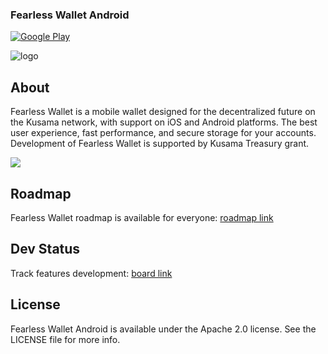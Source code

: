 ### Fearless Wallet Android
[![Google Play](https://img.shields.io/badge/Google%20Play-Android-green?logo=google%20play)](https://play.google.com/store/apps/details?id=jp.co.soramitsu.fearless)

![logo](/docs/fearlesswallet_promo.png)

## About
Fearless Wallet is a mobile wallet designed for the decentralized future on the Kusama network, with support on iOS and Android platforms. The best user experience, fast performance, and secure storage for your accounts. Development of Fearless Wallet is supported by Kusama Treasury grant.

[![](https://img.shields.io/twitter/follow/FearlessWallet?label=Follow&style=social)](https://twitter.com/FearlessWallet)


## Roadmap
Fearless Wallet roadmap is available for everyone: [roadmap link](https://soramitsucoltd.aha.io/shared/97bc3006ee3c1baa0598863615cf8d14)

## Dev Status
Track features development: [board link](https://soramitsucoltd.aha.io/shared/343e5db57d53398e3f26d0048158c4a2)

## License
Fearless Wallet Android is available under the Apache 2.0 license. See the LICENSE file for more info.
